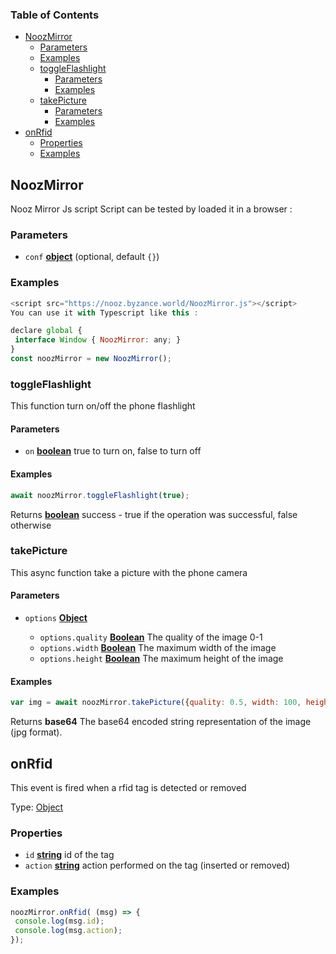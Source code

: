 <!-- Generated by documentation.js. Update this documentation by updating the source code. -->

### Table of Contents

*   [NoozMirror][1]
    *   [Parameters][2]
    *   [Examples][3]
    *   [toggleFlashlight][4]
        *   [Parameters][5]
        *   [Examples][6]
    *   [takePicture][7]
        *   [Parameters][8]
        *   [Examples][9]
*   [onRfid][10]
    *   [Properties][11]
    *   [Examples][12]

## NoozMirror

Nooz Mirror Js script
Script can be tested by loaded it in a browser :

### Parameters

*   `conf` **[object][13]**  (optional, default `{}`)

### Examples

```javascript
<script src="https://nooz.byzance.world/NoozMirror.js"></script>
You can use it with Typescript like this :
```

```javascript
declare global {
 interface Window { NoozMirror: any; }
}
const noozMirror = new NoozMirror();
```

### toggleFlashlight

This function turn on/off the phone flashlight

#### Parameters

*   `on` **[boolean][14]** true to turn on, false to turn off

#### Examples

```javascript
await noozMirror.toggleFlashlight(true);
```

Returns **[boolean][14]** success - true if the operation was successful, false otherwise

### takePicture

This async function take a picture with the phone camera

#### Parameters

*   `options` **[Object][13]**&#x20;

    *   `options.quality` **[Boolean][14]** The quality of the image 0-1
    *   `options.width` **[Boolean][14]** The maximum width of the image
    *   `options.height` **[Boolean][14]** The maximum height of the image

#### Examples

```javascript
var img = await noozMirror.takePicture({quality: 0.5, width: 100, height: 100});
```

Returns **base64** The base64 encoded string representation of the image (jpg format).

## onRfid

This event is fired when a rfid tag is detected or removed

Type: [Object][13]

### Properties

*   `id` **[string][15]** id of the tag
*   `action` **[string][15]** action performed on the tag (inserted or removed)

### Examples

```javascript
noozMirror.onRfid( (msg) => {
 console.log(msg.id);
 console.log(msg.action);
});
```

[1]: #noozmirror

[2]: #parameters

[3]: #examples

[4]: #toggleflashlight

[5]: #parameters-1

[6]: #examples-1

[7]: #takepicture

[8]: #parameters-2

[9]: #examples-2

[10]: #onrfid

[11]: #properties

[12]: #examples-3

[13]: https://developer.mozilla.org/docs/Web/JavaScript/Reference/Global_Objects/Object

[14]: https://developer.mozilla.org/docs/Web/JavaScript/Reference/Global_Objects/Boolean

[15]: https://developer.mozilla.org/docs/Web/JavaScript/Reference/Global_Objects/String
